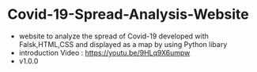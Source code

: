 # Covid-19-Spread-Analysis-Website
- website to analyze the spread of Covid-19 developed with Falsk,HTML,CSS and displayed as a map by using Python libary
- introduction Video : https://youtu.be/9HLq9X6umpw
- v1.0.0
